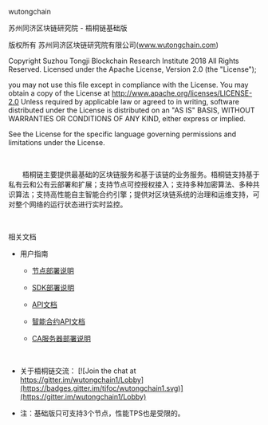wutongchain

苏州同济区块链研究院 - 梧桐链基础版

版权所有 苏州同济区块链研究院有限公司(www.wutongchain.com)

Copyright Suzhou Tongji Blockchain Research Institute 2018 All Rights Reserved.
Licensed under the Apache License, Version 2.0 (the "License");

you may not use this file except in compliance with the License.
You may obtain a copy of the License at
     http://www.apache.org/licenses/LICENSE-2.0
Unless required by applicable law or agreed to in writing, software distributed under the License is distributed on an "AS IS" BASIS, WITHOUT WARRANTIES OR CONDITIONS OF ANY KIND, either express or implied.

See the License for the specific language governing permissions and limitations under the License.

&nbsp;

&emsp;&emsp;梧桐链主要提供最基础的区块链服务和基于该链的业务服务。梧桐链支持基于私有云和公有云部署和扩展；支持节点可控授权接入；支持多种加密算法、多种共识算法；支持高性能自主智能合约引擎；提供对区块链系统的治理和运维支持，可对整个网络的运行状态进行实时监控。

&nbsp;

相关文档

   * 用户指南

       + [节点部署说明](./doc/节点部署说明.pdf "节点部署说明")

       + [SDK部署说明](./doc/SDK部署说明.pdf "SDK部署说明")

       + [API文档](./doc/API文档1.0.0.pdf "API文档")
       
       + [智能合约API文档](./sample/chaincode/doc/README.MD "智能合约API文档")

       + [CA服务器部署说明](./doc/CA服务器部署说明.pdf "CA服务器部署说明")
       


&nbsp;

* 关于梧桐链交流：  [![Join the chat at https://gitter.im/wutongchain1/Lobby](https://badges.gitter.im/tjfoc/wutongchain1.svg)](https://gitter.im/wutongchain1/Lobby)

* 注：基础版只可支持3个节点，性能TPS也是受限的。
